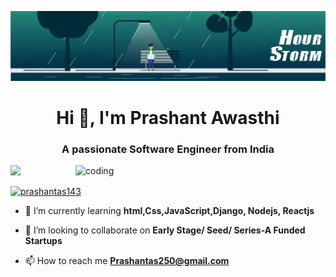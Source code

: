 ![logo](https://github.com/14Prashant3ji/Prashant/blob/main/54b6c068097599.5b50bca476b9b.gif)
<h1 align="center">Hi 👋, I'm Prashant Awasthi</h1>
<h3 align="center">A passionate Software Engineer from India</h3>
<img align="right" alt="coding" width="400" src="https://user-images.githubusercontent.com/55389276/140866485-8fb1c876-9a8f-4d6a-98dc-08c4981eaf70.gif">

<p align="left"> <img src="https://komarev.com/ghpvc/?username=prashantas143ji&label=Profile%20views&color=0e75b6&style=flat"  /> </p>

<p align="left"> <a href="https://twitter.com/prashantas143" target="blank"><img src="https://img.shields.io/twitter/follow/prashantas143?logo=twitter&style=for-the-badge" alt="prashantas143" /></a> </p>

- 🌱 I’m currently learning **html,Css,JavaScript,Django, Nodejs, Reactjs**

- 👯 I’m looking to collaborate on **Early Stage/ Seed/ Series-A Funded Startups**

- 📫 How to reach me **Prashantas250@gmail.com**



